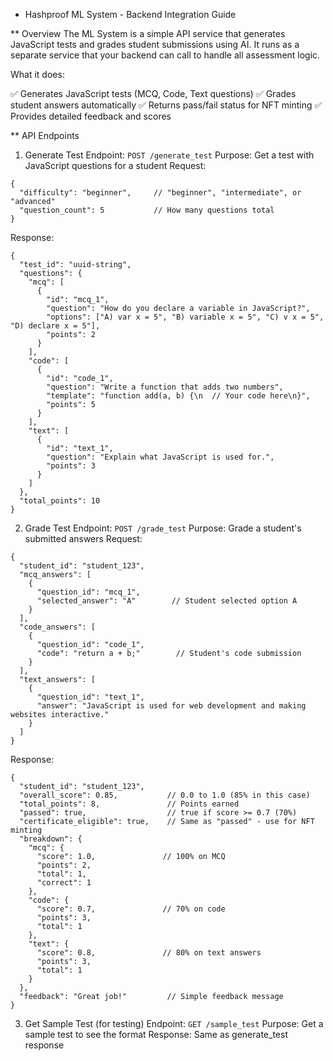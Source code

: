 * Hashproof ML System - Backend Integration Guide

** Overview
The ML System is a simple API service that generates JavaScript tests and grades student submissions using AI. It runs as a separate service that your backend can call to handle all assessment logic.

What it does:

✅ Generates JavaScript tests (MCQ, Code, Text questions)
✅ Grades student answers automatically
✅ Returns pass/fail status for NFT minting
✅ Provides detailed feedback and scores


** API Endpoints

1. Generate Test
Endpoint: ```POST /generate_test```
Purpose: Get a test with JavaScript questions for a student
Request:

```
{
  "difficulty": "beginner",     // "beginner", "intermediate", or "advanced"
  "question_count": 5           // How many questions total
}
```

Response:
```
{
  "test_id": "uuid-string",
  "questions": {
    "mcq": [
      {
        "id": "mcq_1",
        "question": "How do you declare a variable in JavaScript?",
        "options": ["A) var x = 5", "B) variable x = 5", "C) v x = 5", "D) declare x = 5"],
        "points": 2
      }
    ],
    "code": [
      {
        "id": "code_1", 
        "question": "Write a function that adds two numbers",
        "template": "function add(a, b) {\n  // Your code here\n}",
        "points": 5
      }
    ],
    "text": [
      {
        "id": "text_1",
        "question": "Explain what JavaScript is used for.",
        "points": 3
      }
    ]
  },
  "total_points": 10
}
```

2. Grade Test
Endpoint: ```POST /grade_test```
Purpose: Grade a student's submitted answers
Request:

```
{
  "student_id": "student_123",
  "mcq_answers": [
    {
      "question_id": "mcq_1",
      "selected_answer": "A"        // Student selected option A
    }
  ],
  "code_answers": [
    {
      "question_id": "code_1",
      "code": "return a + b;"        // Student's code submission
    }
  ],
  "text_answers": [
    {
      "question_id": "text_1", 
      "answer": "JavaScript is used for web development and making websites interactive."
    }
  ]
}
```

Response:

```
{
  "student_id": "student_123",
  "overall_score": 0.85,           // 0.0 to 1.0 (85% in this case)
  "total_points": 8,               // Points earned
  "passed": true,                  // true if score >= 0.7 (70%)
  "certificate_eligible": true,    // Same as "passed" - use for NFT minting
  "breakdown": {
    "mcq": {
      "score": 1.0,               // 100% on MCQ
      "points": 2, 
      "total": 1,
      "correct": 1
    },
    "code": {
      "score": 0.7,               // 70% on code
      "points": 3,
      "total": 1
    },
    "text": {
      "score": 0.8,               // 80% on text answers
      "points": 3,
      "total": 1  
    }
  },
  "feedback": "Great job!"         // Simple feedback message
}
```

3. Get Sample Test (for testing)
Endpoint: ```GET /sample_test```
Purpose: Get a sample test to see the format
Response: Same as generate_test response
